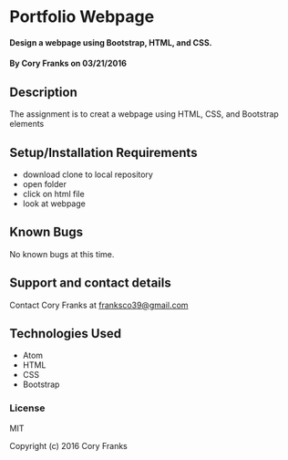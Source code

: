 # Portfolio Webpage

#### Design a webpage using Bootstrap, HTML, and CSS. 

#### By Cory Franks on 03/21/2016

## Description

The assignment is to creat a webpage using HTML, CSS, and Bootstrap elements

## Setup/Installation Requirements

* download clone to local repository
* open folder
* click on html file
* look at webpage

## Known Bugs

No known bugs at this time.

## Support and contact details

Contact Cory Franks at franksco39@gmail.com

## Technologies Used

 * Atom
 * HTML
 * CSS
 * Bootstrap

### License

MIT

Copyright (c) 2016 Cory Franks
